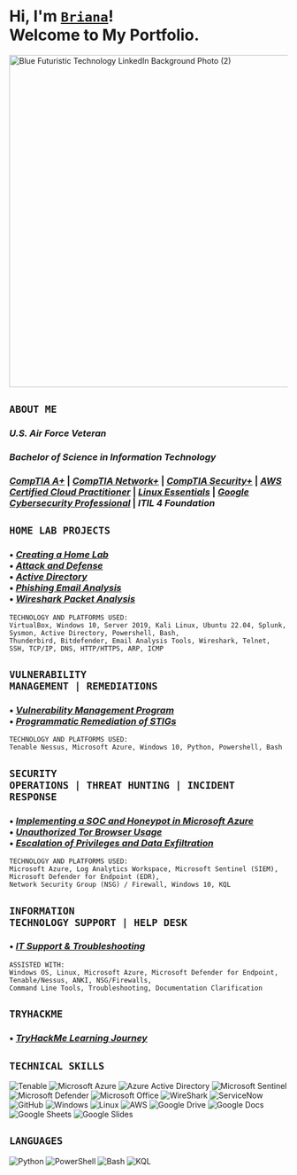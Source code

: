 <h1>Hi, I'm <a href="https://www.linkedin.com/in/brianalwillis/"><code>Briana</code></a>!<br>Welcome to My Portfolio.</h1>

<img width="2000" height="600" alt="Blue Futuristic Technology LinkedIn Background Photo (2)" src="https://github.com/user-attachments/assets/39f05744-86ea-4379-a38a-29a349e6114b" /></br>

## <code>ABOUT ME</code>

### *U.S. Air Force Veteran*
### *Bachelor of Science in Information Technology*
### [*CompTIA A+*](https://www.credly.com/earner/earned/badge/b053f3c0-6e80-4d2e-bb8c-f8f4f8172a40) | [*CompTIA Network+*](https://www.credly.com/earner/earned/badge/8ca33678-28c0-4119-b5b4-822a320eb803) | [*CompTIA Security+*](https://www.credly.com/earner/earned/badge/da5ce54c-26da-4b7e-849b-182c826863c5) | [*AWS Certified Cloud Practitioner*](https://www.credly.com/earner/earned/badge/6f187de9-6d92-4634-b4a7-d0c02943d1af) | [*Linux Essentials*](https://www.credly.com/earner/earned/badge/043dea14-3383-4b88-86bd-e26f7be1d630) | [*Google Cybersecurity Professional*](https://www.credly.com/earner/earned/badge/bbe5b941-760f-4552-803f-c85c04d2a9c9) | *ITIL 4 Foundation*

## <code>HOME LAB PROJECTS</code>

### • [*Creating a Home Lab*](https://github.com/brianalwillis/virtual-home-lab/blob/main/README.md)</br> • [*Attack and Defense*](https://github.com/brianalwillis/virtual-home-lab/blob/main/attack-defend.md)</br> • [*Active Directory*](https://github.com/brianalwillis/virtual-home-lab/blob/main/active-directory.md)</br> • [*Phishing Email Analysis*](https://github.com/brianalwillis/phishing-email-analysis/blob/main/README.md)</br> • [*Wireshark Packet Analysis*](https://github.com/brianalwillis/wireshark-packet-analysis/tree/main)

```
TECHNOLOGY AND PLATFORMS USED:
VirtualBox, Windows 10, Server 2019, Kali Linux, Ubuntu 22.04, Splunk, Sysmon, Active Directory, Powershell, Bash,
Thunderbird, Bitdefender, Email Analysis Tools, Wireshark, Telnet, SSH, TCP/IP, DNS, HTTP/HTTPS, ARP, ICMP
```

## <code>VULNERABILITY MANAGEMENT | REMEDIATIONS</code>

### • [*Vulnerability Management Program*](https://github.com/brianalwillis/vulnerability-management-program)</br> • [*Programmatic Remediation of STIGs*](https://github.com/brianalwillis/programmatic-vulnerability-remediation)

```
TECHNOLOGY AND PLATFORMS USED:
Tenable Nessus, Microsoft Azure, Windows 10, Python, Powershell, Bash
```

## <code>SECURITY OPERATIONS | THREAT HUNTING | INCIDENT RESPONSE</code>

### • [*Implementing a SOC and Honeypot in Microsoft Azure*](https://github.com/brianalwillis/soc-honeypot/tree/main)</br> • [*Unauthorized Tor Browser Usage*](https://github.com/brianalwillis/threat-hunting-scenario-tor/blob/main/README.md)</br> • [*Escalation of Privileges and Data Exfiltration*](https://github.com/brianalwillis/incident-response-linux/blob/main/README.md)

```
TECHNOLOGY AND PLATFORMS USED:
Microsoft Azure, Log Analytics Workspace, Microsoft Sentinel (SIEM), Microsoft Defender for Endpoint (EDR),
Network Security Group (NSG) / Firewall, Windows 10, KQL
```

## <code>INFORMATION TECHNOLOGY SUPPORT | HELP DESK</code>

### • [*IT Support & Troubleshooting*](https://github.com/brianalwillis/it-support)

```
ASSISTED WITH:
Windows OS, Linux, Microsoft Azure, Microsoft Defender for Endpoint, Tenable/Nessus, ANKI, NSG/Firewalls,
Command Line Tools, Troubleshooting, Documentation Clarification
```

## <code>TRYHACKME</code>

### • [*TryHackMe Learning Journey*](https://github.com/brianalwillis/try-hack-me/tree/main)

## <code>TECHNICAL SKILLS</code>

![Tenable](https://img.shields.io/badge/-Tenable-242B75?style=flat-square&logo=Tenable) 
![Microsoft Azure](https://img.shields.io/badge/-Microsoft_Azure-0078D4?style=flat-square&logo=Microsoft_Azure)
![Azure Active Directory](https://img.shields.io/badge/-Azure_Active_Directory-0b7cdf?style=flat-square&logo=Azure_Active_Directory)
![Microsoft Sentinel](https://img.shields.io/badge/-Microsoft_Sentinel-5cb2f1?style=flat-square&logo=Microsoft_Sentinel)
![Microsoft Defender](https://img.shields.io/badge/-Microsoft_Defender-1087da?style=flat-square&logo=Microsoft_Defender)
![Microsoft Office](https://img.shields.io/badge/-Microsoft_Office_365-7557a4?style=flat-square&logo=Microsoft_Office_365)
![WireShark](https://img.shields.io/badge/-WireShark-8abbd4?style=flat-square&logo=WireShark)
![ServiceNow](https://img.shields.io/badge/-ServiceNow-85b7a4?style=flat-square&logo=ServiceNow)
![GitHub](https://img.shields.io/badge/-GitHub-181717?style=flat-square&logo=github)
![Windows](https://img.shields.io/badge/-Windows-0078d7?style=flat-square&logo=Windows)
![Linux](https://img.shields.io/badge/-Linux-FCC624?style=flat-square&logo=linux&logoColor=black)
![AWS](https://img.shields.io/badge/-AWS-1d242e?style=flat-square&logo=AWS)
![Google Drive](https://img.shields.io/badge/-Google_Drive-4285F4?style=flat-square&logo=GoogleDrive&logoColor=white)
![Google Docs](https://img.shields.io/badge/-Google_Docs-4285F4?style=flat-square&logo=GoogleDocs&logoColor=white)
![Google Sheets](https://img.shields.io/badge/-Google_Sheets-34A853?style=flat-square&logo=GoogleSheets&logoColor=white)
![Google Slides](https://img.shields.io/badge/-Google_Slides-FBBC04?style=flat-square&logo=GoogleSlides&logoColor=black)

## <code>LANGUAGES</code>

![Python](https://img.shields.io/badge/-Python-3776AB?style=flat-square&logo=Python&logoColor=white)
![PowerShell](https://img.shields.io/badge/-Powershell-5793fa?style=flat-square&logo=Powershell)
![Bash](https://img.shields.io/badge/-Bash-4EAA25?style=flat-square&logo=gnubash&logoColor=white)
![KQL](https://img.shields.io/badge/-KQL-36336e?style=flat-square&logo=KQL)
